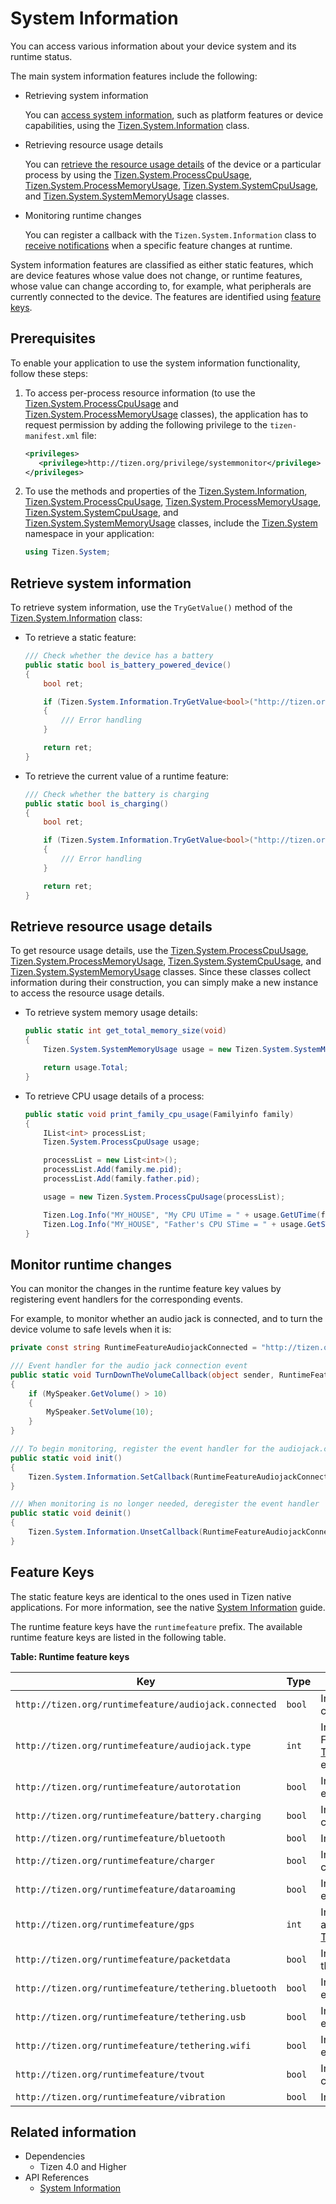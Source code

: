 # System Information


You can access various information about your device system and its runtime status.

The main system information features include the following:

-   Retrieving system information

    You can [access system information](#information), such as platform features or device capabilities, using the [Tizen.System.Information](/application/dotnet/api/TizenFX/latest/api/Tizen.System.Information.html) class.

- Retrieving resource usage details

    You can [retrieve the resource usage details](#usage) of the device or a particular process by using the [Tizen.System.ProcessCpuUsage](/application/dotnet/api/TizenFX/latest/api/Tizen.System.ProcessCpuUsage.html), [Tizen.System.ProcessMemoryUsage](/application/dotnet/api/TizenFX/latest/api/Tizen.System.ProcessMemoryUsage.html), [Tizen.System.SystemCpuUsage](/application/dotnet/api/TizenFX/latest/api/Tizen.System.SystemCpuUsage.html), and [Tizen.System.SystemMemoryUsage](/application/dotnet/api/TizenFX/latest/api/Tizen.System.SystemMemoryUsage.html) classes.

- Monitoring runtime changes

    You can register a callback with the `Tizen.System.Information` class to [receive notifications](#callback) when a specific feature changes at runtime.

System information features are classified as either static features, which are device features whose value does not change, or runtime features, whose value can change according to, for example, what peripherals are currently connected to the device. The features are identified using [feature keys](#runtimefeaturekey).


## Prerequisites

To enable your application to use the system information functionality, follow these steps:

1.  To access per-process resource information (to use the [Tizen.System.ProcessCpuUsage](/application/dotnet/api/TizenFX/latest/api/Tizen.System.ProcessCpuUsage.html) and [Tizen.System.ProcessMemoryUsage](/application/dotnet/api/TizenFX/latest/api/Tizen.System.ProcessMemoryUsage.html) classes), the application has to request permission by adding the following privilege to the `tizen-manifest.xml` file:

    ```XML
    <privileges>
       <privilege>http://tizen.org/privilege/systemmonitor</privilege>
    </privileges>
    ```

2. To use the methods and properties of the [Tizen.System.Information](/application/dotnet/api/TizenFX/latest/api/Tizen.System.Information.html), [Tizen.System.ProcessCpuUsage](/application/dotnet/api/TizenFX/latest/api/Tizen.System.ProcessCpuUsage.html), [Tizen.System.ProcessMemoryUsage](/application/dotnet/api/TizenFX/latest/api/Tizen.System.ProcessMemoryUsage.html), [Tizen.System.SystemCpuUsage](/application/dotnet/api/TizenFX/latest/api/Tizen.System.SystemCpuUsage.html), and [Tizen.System.SystemMemoryUsage](/application/dotnet/api/TizenFX/latest/api/Tizen.System.SystemMemoryUsage.html) classes, include the [Tizen.System](/application/dotnet/api/TizenFX/latest/api/Tizen.System.html) namespace in your application:

    ```csharp
    using Tizen.System;
    ```

<a name="information"></a>
## Retrieve system information

To retrieve system information, use the `TryGetValue()` method of the [Tizen.System.Information](/application/dotnet/api/TizenFX/latest/api/Tizen.System.Information.html) class:

-   To retrieve a static feature:

    ```csharp
    /// Check whether the device has a battery
    public static bool is_battery_powered_device()
    {
        bool ret;

        if (Tizen.System.Information.TryGetValue<bool>("http://tizen.org/feature/battery", out ret) == false)
        {
            /// Error handling
        }

        return ret;
    }
    ```

- To retrieve the current value of a runtime feature:

    ```csharp
    /// Check whether the battery is charging
    public static bool is_charging()
    {
        bool ret;

        if (Tizen.System.Information.TryGetValue<bool>("http://tizen.org/runtimefeature/battery.charging", out ret) == false)
        {
            /// Error handling
        }

        return ret;
    }
    ```

<a name="usage"></a>
## Retrieve resource usage details

To get resource usage details, use the [Tizen.System.ProcessCpuUsage](/application/dotnet/api/TizenFX/latest/api/Tizen.System.ProcessCpuUsage.html), [Tizen.System.ProcessMemoryUsage](/application/dotnet/api/TizenFX/latest/api/Tizen.System.ProcessMemoryUsage.html), [Tizen.System.SystemCpuUsage](/application/dotnet/api/TizenFX/latest/api/Tizen.System.SystemCpuUsage.html), and [Tizen.System.SystemMemoryUsage](/application/dotnet/api/TizenFX/latest/api/Tizen.System.SystemMemoryUsage.html) classes. Since these classes collect information during their construction, you can simply make a new instance to access the resource usage details.

-   To retrieve system memory usage details:

    ```csharp
    public static int get_total_memory_size(void)
    {
        Tizen.System.SystemMemoryUsage usage = new Tizen.System.SystemMemoryUsage();

        return usage.Total;
    }
    ```

- To retrieve CPU usage details of a process:

    ```csharp
    public static void print_family_cpu_usage(Familyinfo family)
    {
        IList<int> processList;
        Tizen.System.ProcessCpuUsage usage;

        processList = new List<int>();
        processList.Add(family.me.pid);
        processList.Add(family.father.pid);

        usage = new Tizen.System.ProcessCpuUsage(processList);

        Tizen.Log.Info("MY_HOUSE", "My CPU UTime = " + usage.GetUTime(family.me.pid));
        Tizen.Log.Info("MY_HOUSE", "Father's CPU STime = " + usage.GetSTime(family.father.pid));
    }
    ```

<a name="callback"></a>
## Monitor runtime changes

You can monitor the changes in the runtime feature key values by registering event handlers for the corresponding events.

For example, to monitor whether an audio jack is connected, and to turn the device volume to safe levels when it is:

```csharp
private const string RuntimeFeatureAudiojackConnected = "http://tizen.org/runtimefeature/audiojack.connected";

/// Event handler for the audio jack connection event
public static void TurnDownTheVolumeCallback(object sender, RuntimeFeatureStatusChangedEventArgs args)
{
    if (MySpeaker.GetVolume() > 10)
    {
        MySpeaker.SetVolume(10);
    }
}

/// To begin monitoring, register the event handler for the audiojack.connected event
public static void init()
{
    Tizen.System.Information.SetCallback(RuntimeFeatureAudiojackConnected, TurnDownTheVolumeCallback);
}

/// When monitoring is no longer needed, deregister the event handler
public static void deinit()
{
    Tizen.System.Information.UnsetCallback(RuntimeFeatureAudiojackConnected, TurnDownTheVolumeCallback);
}
```

<a name="runtimefeaturekey"></a>
## Feature Keys

The static feature keys are identical to the ones used in Tizen native applications. For more information, see the native [System Information](../../../native/guides/device/system.md#feature) guide.

The runtime feature keys have the `runtimefeature` prefix. The available runtime feature keys are listed in the following table.

**Table: Runtime feature keys**

| Key                                      | Type   | Description                              |
|----------------------------------------|------|----------------------------------------|
| `http://tizen.org/runtimefeature/audiojack.connected` | `bool` | Indicates whether an audio jack is connected. |
| `http://tizen.org/runtimefeature/audiojack.type` | `int`  | Indicates the audio jack connector type. For available values, see the [Tizen.System.AudioJackConnectionType](/application/dotnet/api/TizenFX/latest/api/Tizen.System.AudioJackConnectionType.html) enumeration. |
| `http://tizen.org/runtimefeature/autorotation` | `bool` | Indicates whether auto-rotation is enabled. |
| `http://tizen.org/runtimefeature/battery.charging` | `bool` | Indicates whether the battery is currently charging. |
| `http://tizen.org/runtimefeature/bluetooth` | `bool` | Indicates whether Bluetooth is enabled.  |
| `http://tizen.org/runtimefeature/charger` | `bool` | Indicates whether a charger is connected. |
| `http://tizen.org/runtimefeature/dataroaming` | `bool` | Indicates whether data roaming is enabled. |
| `http://tizen.org/runtimefeature/gps`    | `int`  | Indicates the current GPS status. For available values, see the [Tizen.System.GpsStatus](/application/dotnet/api/TizenFX/latest/api/Tizen.System.GpsStatus.html) enumeration. |
| `http://tizen.org/runtimefeature/packetdata` | `bool` | Indicates whether packet data is enabled through the 3G network. |
| `http://tizen.org/runtimefeature/tethering.bluetooth` | `bool` | Indicates whether Bluetooth tethering is enabled. |
| `http://tizen.org/runtimefeature/tethering.usb` | `bool` | Indicates whether USB tethering is enabled. |
| `http://tizen.org/runtimefeature/tethering.wifi` | `bool` | Indicates whether a Wi-Fi hotspot is enabled. |
| `http://tizen.org/runtimefeature/tvout`  | `bool` | Indicates whether the TV out is connected. |
| `http://tizen.org/runtimefeature/vibration` | `bool` | Indicates whether vibration is enabled.  |


## Related information
- Dependencies
  -   Tizen 4.0 and Higher
- API References
  - [System Information](/application/dotnet/api/TizenFX/latest/api/Tizen.System.html)